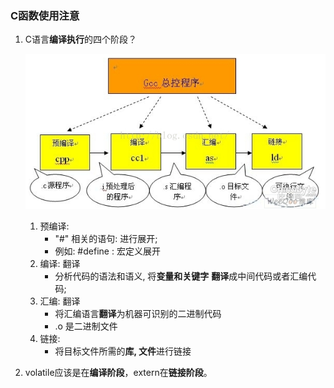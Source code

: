 ### C函数使用注意

1. C语言**编译执行**的四个阶段？

   ![Cobject_link.png](/8.1Dji大疆/photo/Cobject_link.png)

   1. 预编译:
      - "#" 相关的语句: 进行展开;
      - 例如: #define : 宏定义展开
   2. 编译: 翻译
      - 分析代码的语法和语义, 将**变量和关键字** **翻译**成中间代码或者汇编代码;
   3. 汇编: 翻译
      - 将汇编语言**翻译**为机器可识别的二进制代码
      - .o 是二进制文件
   4. 链接: 
      - 将目标文件所需的**库, 文件**进行链接

2. volatile应该是在**编译阶段**，extern在**链接阶段**。

